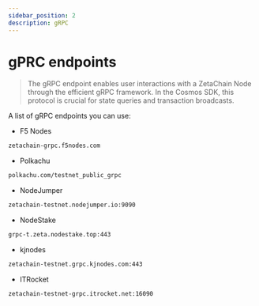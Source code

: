 ```yaml
---
sidebar_position: 2
description: gRPC
---
```


# gPRC endpoints

> The gRPC endpoint enables user interactions with a ZetaChain Node through the efficient gRPC framework. In the Cosmos SDK, this protocol is crucial for state queries and transaction broadcasts.

A list of gRPC endpoints you can use:

* F5 Nodes
```bash
zetachain-grpc.f5nodes.com
```

* Polkachu
```bash
polkachu.com/testnet_public_grpc
```

* NodeJumper
```bash
zetachain-testnet.nodejumper.io:9090
```

* NodeStake
```bash
grpc-t.zeta.nodestake.top:443
```

* kjnodes
```bash
zetachain-testnet.grpc.kjnodes.com:443
```

* ITRocket
```bash
zetachain-testnet-grpc.itrocket.net:16090
```

